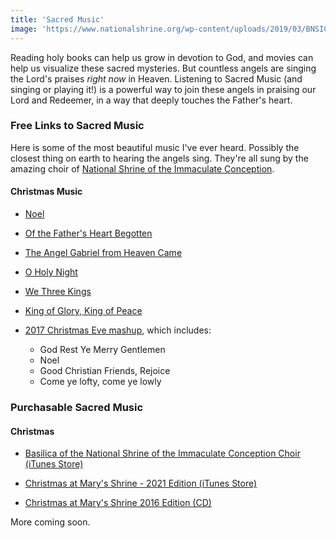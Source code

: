 ```yaml
---
title: 'Sacred Music'
image: 'https://www.nationalshrine.org/wp-content/uploads/2019/03/BNSIC-come-and-experience-banner.png?id=5788'
---
```


Reading holy books can help us grow in devotion to God, and movies can help us visualize these sacred mysteries. But countless angels are singing the Lord's praises *right now* in Heaven. Listening to Sacred Music (and singing or playing it!) is a powerful way to join these angels in praising our Lord and Redeemer, in a way that deeply touches the Father's heart.

### Free Links to Sacred Music

Here is some of the most beautiful music I've ever heard. Possibly the closest thing on earth to hearing the angels sing. They're all sung by the amazing choir of [National Shrine of the Immaculate Conception](https://www.nationalshrine.org/).

#### Christmas Music

* [Noel](https://www.youtube.com/watch?v=wuIwAfHyPDw&t=4863s)

* [Of the Father's Heart Begotten](https://www.youtube.com/watch?v=wuIwAfHyPDw&t=5252s)

* [The Angel Gabriel from Heaven Came](https://www.youtube.com/watch?v=hfA-Mr0aVoo&t=1907s)

* [O Holy Night](https://www.youtube.com/watch?v=4GsZYlPrkXw&t=7745s)

* [We Three Kings](https://www.youtube.com/watch?v=P19UtVOBOxo&t=3262s)

* [King of Glory, King of Peace](https://www.youtube.com/watch?v=ze5fxkUcpbc&t=1959s)

* [2017 Christmas Eve mashup](https://www.youtube.com/watch?t=1462&v=ze5fxkUcpbc&feature=youtu.be), which includes:
  * God Rest Ye Merry Gentlemen
  * Noel
  * Good Christian Friends, Rejoice
  * Come ye lofty, come ye lowly

### Purchasable Sacred Music

#### Christmas

* [Basilica of the National Shrine of the Immaculate Conception Choir (iTunes Store)](https://music.apple.com/co/artist/basilica-of-the-national-shrine-of/459104005?l=en)

* [Christmas at Mary's Shrine - 2021 Edition (iTunes Store)](https://music.apple.com/co/album/christmas-at-marys-shrine-2021-edition/1594200472?l=en)

* [Christmas at Mary's Shrine 2016 Edition (CD)](https://www.amazon.com/Christmas-at-Marys-Shrine-2016/dp/B0876F86CB/ref=sr_1_2?qid=1641560517&refinements=p_32%3AChoir+of+the+National+Shrine+of+the+Immaculate+Conception&s=music&sr=1-2)

More coming soon.
